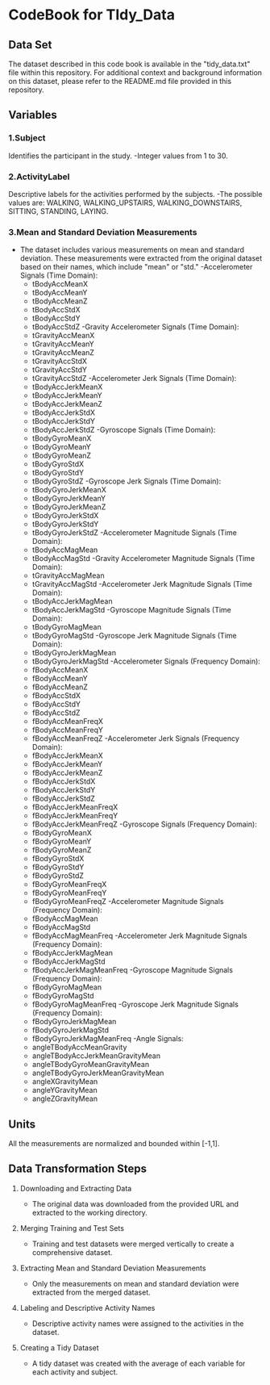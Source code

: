 # CodeBook for TIdy_Data
## Data Set 
The dataset described in this code book is available in the "tidy_data.txt" file within this repository.
For additional context and background information on this dataset, please refer to the README.md file provided in this repository.

## Variables
### 1.Subject
Identifies the participant in the study.
-Integer values from 1 to 30.

### 2.ActivityLabel
Descriptive labels for the activities performed by the subjects.
-The possible values are: WALKING, WALKING_UPSTAIRS, WALKING_DOWNSTAIRS, SITTING, STANDING, LAYING.

### 3.Mean and Standard Deviation Measurements
- The dataset includes various measurements on mean and standard deviation. These measurements were extracted from the original dataset based on their names, which include "mean" or "std."
-Accelerometer Signals (Time Domain):
   - tBodyAccMeanX
   - tBodyAccMeanY
   - tBodyAccMeanZ
   - tBodyAccStdX
   - tBodyAccStdY
   - tBodyAccStdZ
-Gravity Accelerometer Signals (Time Domain):
   - tGravityAccMeanX
   - tGravityAccMeanY
   - tGravityAccMeanZ
   - tGravityAccStdX
   - tGravityAccStdY
   - tGravityAccStdZ
-Accelerometer Jerk Signals (Time Domain):
   - tBodyAccJerkMeanX
   - tBodyAccJerkMeanY
   - tBodyAccJerkMeanZ
   - tBodyAccJerkStdX
   - tBodyAccJerkStdY
   - tBodyAccJerkStdZ
-Gyroscope Signals (Time Domain):
   - tBodyGyroMeanX
   - tBodyGyroMeanY
   - tBodyGyroMeanZ
   - tBodyGyroStdX
   - tBodyGyroStdY
   - tBodyGyroStdZ
-Gyroscope Jerk Signals (Time Domain):
   - tBodyGyroJerkMeanX
   - tBodyGyroJerkMeanY
   - tBodyGyroJerkMeanZ
   - tBodyGyroJerkStdX
   - tBodyGyroJerkStdY
   - tBodyGyroJerkStdZ
-Accelerometer Magnitude Signals (Time Domain):
   - tBodyAccMagMean
   - tBodyAccMagStd
-Gravity Accelerometer Magnitude Signals (Time Domain):
   - tGravityAccMagMean
   - tGravityAccMagStd
-Accelerometer Jerk Magnitude Signals (Time Domain):
   - tBodyAccJerkMagMean
   - tBodyAccJerkMagStd
-Gyroscope Magnitude Signals (Time Domain):
   - tBodyGyroMagMean
   - tBodyGyroMagStd
-Gyroscope Jerk Magnitude Signals (Time Domain):
   - tBodyGyroJerkMagMean
   - tBodyGyroJerkMagStd
-Accelerometer Signals (Frequency Domain):
   - fBodyAccMeanX
   - fBodyAccMeanY
   - fBodyAccMeanZ
   - fBodyAccStdX
   - fBodyAccStdY
   - fBodyAccStdZ
   - fBodyAccMeanFreqX
   - fBodyAccMeanFreqY
   - fBodyAccMeanFreqZ
-Accelerometer Jerk Signals (Frequency Domain):
   - fBodyAccJerkMeanX
   - fBodyAccJerkMeanY
   - fBodyAccJerkMeanZ
   - fBodyAccJerkStdX
   - fBodyAccJerkStdY
   - fBodyAccJerkStdZ
   - fBodyAccJerkMeanFreqX
   - fBodyAccJerkMeanFreqY
   - fBodyAccJerkMeanFreqZ
-Gyroscope Signals (Frequency Domain):
   - fBodyGyroMeanX
   - fBodyGyroMeanY
   - fBodyGyroMeanZ
   - fBodyGyroStdX
   - fBodyGyroStdY
   - fBodyGyroStdZ
   - fBodyGyroMeanFreqX
   - fBodyGyroMeanFreqY
   - fBodyGyroMeanFreqZ
-Accelerometer Magnitude Signals (Frequency Domain):
   - fBodyAccMagMean
   - fBodyAccMagStd
   - fBodyAccMagMeanFreq
-Accelerometer Jerk Magnitude Signals (Frequency Domain):
   - fBodyAccJerkMagMean
   - fBodyAccJerkMagStd
   - fBodyAccJerkMagMeanFreq
-Gyroscope Magnitude Signals (Frequency Domain):
   - fBodyGyroMagMean
   - fBodyGyroMagStd
   - fBodyGyroMagMeanFreq
-Gyroscope Jerk Magnitude Signals (Frequency Domain):
   - fBodyGyroJerkMagMean
   - fBodyGyroJerkMagStd
   - fBodyGyroJerkMagMeanFreq
-Angle Signals:
   - angleTBodyAccMeanGravity
   - angleTBodyAccJerkMeanGravityMean
   - angleTBodyGyroMeanGravityMean
   - angleTBodyGyroJerkMeanGravityMean
   - angleXGravityMean
   - angleYGravityMean
   - angleZGravityMean

## Units
All the measurements are normalized and bounded within [-1,1].

## Data Transformation Steps
1. Downloading and Extracting Data
   - The original data was downloaded from the provided URL and extracted to the working directory.

2. Merging Training and Test Sets
   - Training and test datasets were merged vertically to create a comprehensive dataset.

3. Extracting Mean and Standard Deviation Measurements
   - Only the measurements on mean and standard deviation were extracted from the merged dataset.

4. Labeling and Descriptive Activity Names
   - Descriptive activity names were assigned to the activities in the dataset.

5. Creating a Tidy Dataset
   - A tidy dataset was created with the average of each variable for each activity and subject.

